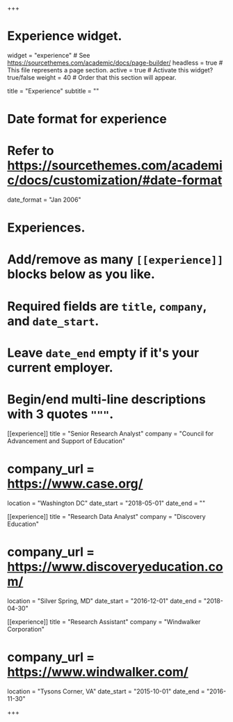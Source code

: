 +++
# Experience widget.
widget = "experience"  # See https://sourcethemes.com/academic/docs/page-builder/
headless = true  # This file represents a page section.
active = true  # Activate this widget? true/false
weight = 40  # Order that this section will appear.

title = "Experience"
subtitle = ""

# Date format for experience
#   Refer to https://sourcethemes.com/academic/docs/customization/#date-format
date_format = "Jan 2006"

# Experiences.
#   Add/remove as many `[[experience]]` blocks below as you like.
#   Required fields are `title`, `company`, and `date_start`.
#   Leave `date_end` empty if it's your current employer.
#   Begin/end multi-line descriptions with 3 quotes `"""`.
[[experience]]
  title = "Senior Research Analyst"
  company = "Council for Advancement and Support of Education"
#  company_url = https://www.case.org/
  location = "Washington DC"
  date_start = "2018-05-01"
  date_end = ""

[[experience]]
  title = "Research Data Analyst"
  company = "Discovery Education"
#  company_url = https://www.discoveryeducation.com/
  location = "Silver Spring, MD"
  date_start = "2016-12-01"
  date_end = "2018-04-30"

[[experience]]
  title = "Research Assistant"
  company = "Windwalker Corporation"
#  company_url = https://www.windwalker.com/
  location = "Tysons Corner, VA"
  date_start = "2015-10-01"
  date_end = "2016-11-30"
  
+++
